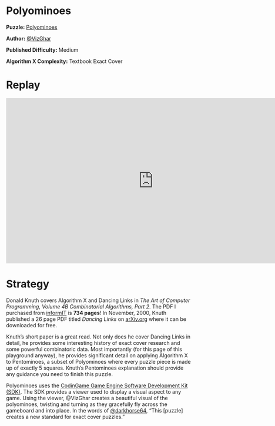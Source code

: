 # Polyominoes

__Puzzle:__ [Polyominoes](https://www.codingame.com/training/medium/polyominoes)

__Author:__ [@VizGhar](https://www.codingame.com/profile/c152bee9fe8dc90ac4f6b84505b59ebb9086993)

__Published Difficulty:__ Medium

__Algorithm X Complexity:__ Textbook Exact Cover

# Replay

<iframe 
  src="https://www.codingame.com/replay/857826472" 
  width="800" 
  height="450" 
  frameborder="0" 
  allowfullscreen>
</iframe>

# Strategy

Donald Knuth covers Algorithm X and Dancing Links in _The Art of Computer Programming, Volume 4B Combinatorial Algorithms, Part 2_. The PDF I purchased from [informIT](https://www.informit.com/promotions/art-of-computer-programming-books-and-ebooks-140521) is __734 pages__! In November, 2000, Knuth published a 26 page PDF titled _Dancing Links_ on [arXiv.org](https://arxiv.org/abs/cs/0011047) where it can be downloaded for free.

Knuth’s short paper is a great read. Not only does he cover Dancing Links in detail, he provides some interesting history of exact cover research and some powerful combinatoric data. Most importantly (for this page of this playground anyway), he provides significant detail on applying Algorithm X to Pentominoes, a subset of Polyominoes where every puzzle piece is made up of exactly 5 squares. Knuth’s Pentominoes explanation should provide any guidance you need to finish this puzzle.

Polyominoes uses the [CodinGame Game Engine Software Development Kit (SDK)]( https://www.codingame.com/playgrounds/25775/codingame-sdk-documentation/introduction). The SDK provides a viewer used to display a visual aspect to any game. Using the viewer, @VizGhar creates a beautiful visual of the polyominoes, twisting and turning as they gracefully fly across the gameboard and into place. In the words of [@darkhorse64](https://www.codingame.com/profile/c9ebe76a83b33730956eda0534d6cad86053292), “This [puzzle] creates a new standard for exact cover puzzles.”
